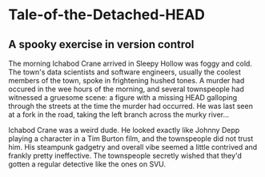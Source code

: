# Tale-of-the-Detached-HEAD

## A spooky exercise in version control

The morning Ichabod Crane arrived in Sleepy Hollow was foggy and cold. The town's data scientists and software engineers, usually the coolest members of the town, spoke in frightening hushed tones. A murder had occured in the wee hours of the morning, and several townspeople had witnessed a gruesome scene: a figure with a missing HEAD galloping through the streets at the time the murder had occurred. He was last seen at a fork in the road, taking the left branch across the murky river...

Ichabod Crane was a weird dude. He looked exactly like Johnny Depp playing a character in a Tim Burton film, and the townspeople did not trust him. His steampunk gadgetry and overall vibe seemed a little contrived and frankly pretty ineffective. The townspeople secretly wished that they'd gotten a regular detective like the ones on SVU.
